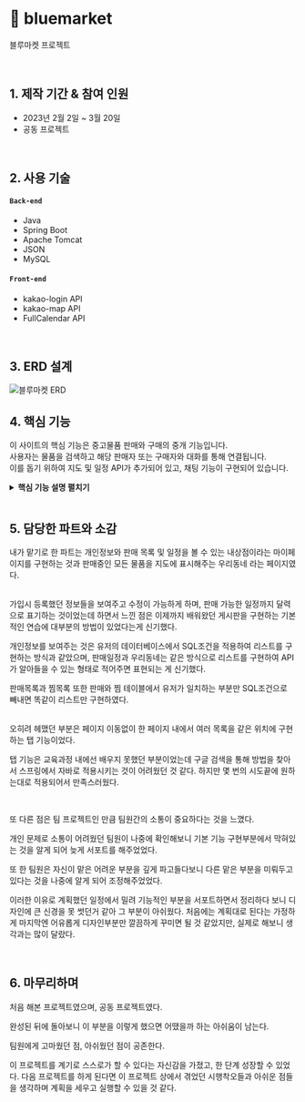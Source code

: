 # :pushpin: bluemarket
블루마켓 프로젝트

</br>

## 1. 제작 기간 & 참여 인원
- 2023년 2월 2일 ~ 3월 20일
- 공동 프로젝트

</br>

## 2. 사용 기술
#### `Back-end`
  - Java
  - Spring Boot
  - Apache Tomcat
  - JSON
  - MySQL
#### `Front-end`
  - kakao-login API
  - kakao-map API
  - FullCalendar API

</br>

## 3. ERD 설계
![블루마켓 ERD](https://user-images.githubusercontent.com/124217957/226547037-100e0921-2144-4a6e-bb82-37a7cf85ea70.PNG)


## 4. 핵심 기능
이 사이트의 핵심 기능은 중고물품 판매와 구매의 중개 기능입니다.  
사용자는 물품을 검색하고 해당 판매자 또는 구매자와 대화를 통해 연결됩니다.  
이를 돕기 위하여 지도 및 일정 API가 추가되어 있고, 채팅 기능이 구현되어 있습니다.

<details>
<summary><b>핵심 기능 설명 펼치기</b></summary>
<div markdown="1">

### 4.1. 전체 흐름
![블루마켓 프로세스](https://user-images.githubusercontent.com/124217957/226548705-3ae759ca-25b8-4423-becf-38837b07edf5.PNG)


### 4.2. 판매일정

![판매일정](https://user-images.githubusercontent.com/124217957/226549639-c47c7456-5775-4115-9c74-564ca413d924.PNG)


### 4.3. 우리동네 (지도로 보기)

![우리동네](https://user-images.githubusercontent.com/124217957/226549684-9b4622c3-4b45-4b23-ba58-4fc0f9e58071.PNG)


### 4.4. 블루톡 (채팅)

![블루톡1](https://user-images.githubusercontent.com/124217957/226550000-44887955-fbb3-4e82-9473-68af352539f9.PNG)

- **메인페이지에서 블루톡 내역 보기** 
  - 블루톡 클릭 시 채팅방 목록 보여주기. 
    이제까지 대화했던 대화방 목록이 표시되고, 대화한 적이 없었다면 표시하지 않는다.


![블루톡2](https://user-images.githubusercontent.com/124217957/226550008-75f2162d-43d1-4490-a672-e55e55e1bde3.PNG)

- **판매 또는 구매글에서 해당 판매자와 대화** 
  - 원하는 물품을 클릭하면 해당 물품의 판매요청 또는 구매요청자와 대화가 연결된다. (흔히 아는 카카오톡처럼 대화방 생성)


</div>
</details>

</br>

## 5. 담당한 파트와 소감

내가 맡기로 한 파트는 개인정보와 판매 목록 및 일정을 볼 수 있는 내상점이라는 마이페이지를 구현하는 것과 판매중인 모든 물품을 지도에 표시해주는 우리동네 라는 페이지였다.<p>
</br>
가입시 등록했던 정보들을 보여주고 수정이 가능하게 하며, 판매 가능한 일정까지 달력으로 표기하는 것이었는데
하면서 느낀 점은 이제까지 배워왔던 게시판을 구현하는 기본적인 연습에 대부분의 방법이 있었다는게 신기했다.

개인정보를 보여주는 것은 유저의 데이터베이스에서 SQL조건을 적용하여 리스트를 구현하는 방식과 같았으며,
판매일정과 우리동네는 같은 방식으로 리스트를 구현하여 API가 알아들을 수 있는 형태로 적어주면 표현되는 게 신기했다.<p>
판매목록과 찜목록 또한 판매와 찜 테이블에서 유저가 일치하는 부분만 SQL조건으로 빼내면 똑같이 리스트만 구현하였다.<p>
</br>
오히려 헤맸던 부분은 페이지 이동없이 한 페이지 내에서 여러 목록을 같은 위치에 구현하는 탭 기능이었다.<p>
탭 기능은 교육과정 내에선 배우지 못했던 부분이었는데 구글 검색을 통해 방법을 찾아서 스프링에서 자바로 적용시키는 것이 어려웠던 것 같다.
하지만 몇 번의 시도끝에 원하는대로 적용되어서 만족스러웠다.<p>
</br>

또 다른 점은 팀 프로젝트인 만큼 팀원간의 소통이 중요하다는 것을 느꼈다.

개인 문제로 소통이 어려웠던 팀원이 나중에 확인해보니 기본 기능 구현부분에서 막혀있는 것을 알게 되어 늦게 서포트를 해주었었다.<p>
또 한 팀원은 자신이 맡은 어려운 부분을 깊게 파고들다보니 다른 맡은 부분을 미뤄두고 있다는 것을 나중에 알게 되어 조정해주었었다.
  

이러한 이유로 계획했던 일정에서 밀려 기능적인 부분을 서포트하면서 정리하다 보니 디자인에 큰 신경을 못 썻던거 같아 그 부분이 아쉬웠다.
처음에는 계획대로 된다는 가정하게 마지막엔 어유롭게 디자인부분만 깔끔하게 꾸미면 될 것 같았지만, 실제로 해보니 생각과는 많이 달랐다.


</br>


## 6. 마무리하며
처음 해본 프로젝트였으며, 공동 프로젝트였다.<p>
완성된 뒤에 돌아보니 이 부분을 이렇게 했으면 어땠을까 하는 아쉬움이 남는다.<p>
팀원에게 고마웠던 점, 아쉬웠던 점이 공존한다.<p>
이 프로젝트를 계기로 스스로가 할 수 있다는 자신감을 가졌고, 한 단계 성장할 수 있었다.
다음 프로젝트를 하게 된다면 이 프로젝트 상에서 겪었던 시행착오들과 아쉬운 점들을 생각하며 계획을 세우고 실행할 수 있을 것 같다. 
